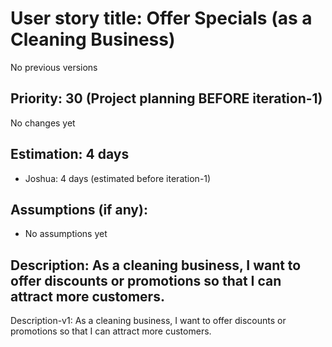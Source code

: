 # User story title: Offer Specials (as a Cleaning Business)
No previous versions

## Priority: 30 (Project planning BEFORE iteration-1)
No changes yet

## Estimation: 4 days
* Joshua: 4 days (estimated before iteration-1)

## Assumptions (if any):
* No assumptions yet

## Description: As a cleaning business, I want to offer discounts or promotions so that I can attract more customers.
Description-v1: As a cleaning business, I want to offer discounts or promotions so that I can attract more customers.